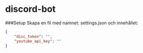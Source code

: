 # discord-bot

###Setup
Skapa en fil med namnet: settings.json och innehållet:
```JSON
{
    "disc_token": "",
    "youtube_api_key": ""
}
```
